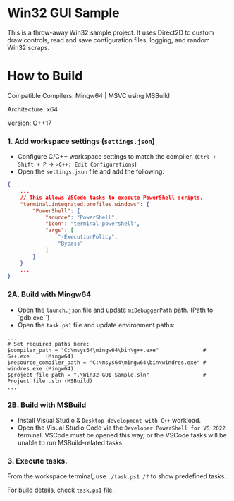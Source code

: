 
# Win32 GUI Sample

This is a throw-away Win32 sample project. It uses Direct2D to custom draw controls, read and save configuration files, logging, and random Win32 scraps.

# How to Build
Compatible Compilers: Mingw64  | MSVC using MSBuild

Architecture: x64

Version: C++17

### 1. Add workspace settings (`settings.json`)
* Configure C/C++ workspace settings to match the compiler. (`Ctrl + Shift + P` -> `>C++: Edit Configurations`)
* Open the `settings.json` file and add the following:
```json
{
    ...
    // This allows VSCode tasks to execute PowerShell scripts.
    "terminal.integrated.profiles.windows": {
        "PowerShell": {
            "source": "PowerShell",
            "icon": "terminal-powershell",
            "args": [
                "-ExecutionPolicy",
                "Bypass"
            ]
        }
    }
    ...
}
```

### 2A. Build with Mingw64
* Open the `launch.json` file and update `miDebuggerPath` path. (Path to `gdb.exe``)
* Open the `task.ps1` file and update environment paths:
```shell
...
# Set required paths here:
$compiler_path = "C:\msys64\mingw64\bin\g++.exe"              # G++.exe     (Mingw64)
$resource_compiler_path = "C:\msys64\mingw64\bin\windres.exe" # windres.exe (Mingw64)
$project_file_path = ".\Win32-GUI-Sample.sln"                 # Project file .sln (MSBuild)
...
```

### 2B. Build with MSBuild

* Install Visual Studio & `Desktop development with C++` workload.
* Open the Visual Studio Code via the `Developer PowerShell for VS 2022` terminal. VSCode must be opened this way, or the VSCode tasks will be unable to run MSBuild-related tasks.

### 3. Execute tasks.

From the workspace terminal, use `./task.ps1 /?` to show predefined tasks.

For build details, check `task.ps1` file.
